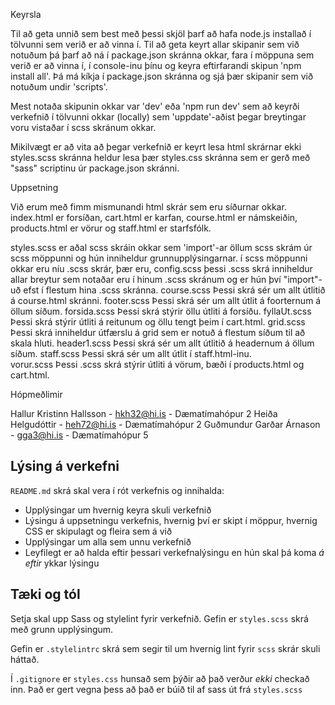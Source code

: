 Keyrsla

Til að geta unnið sem best með þessi skjöl þarf að hafa node.js installað í tölvunni sem verið er að vinna í.
Til að geta keyrt allar skipanir sem við notuðum þá þarf að ná í package.json skránna okkar, fara í möppuna sem verið er að vinna í, í console-inu þínu og keyra eftirfarandi skipun 'npm install all'.
Þá má kíkja í package.json skránna og sjá þær skipanir sem við notuðum undir 'scripts'.

Mest  notaða skipunin okkar var 'dev' eða 'npm run dev' sem að keyrði verkefnið í tölvunni okkar (locally) sem 'uppdate'-aðist þegar breytingar voru vistaðar í scss skránum okkar.

Mikilvægt er að vita að þegar verkefnið er keyrt lesa html skrárnar ekki styles.scss skránna heldur lesa þær styles.css skránna sem er gerð með "sass" scriptinu úr package.json skránni.


Uppsetning 

Við erum með fimm mismunandi html skrár sem eru síðurnar okkar. 
index.html er forsíðan, cart.html er karfan, course.html er námskeiðin, products.html er vörur og staff.html er starfsfólk.

styles.scss er aðal scss skráin okkar sem 'import'-ar öllum scss skrám úr scss möppunni og hún inniheldur grunnupplýsingarnar.
í scss möppunni okkar eru níu .scss skrár, þær eru,
    config.scss
        þessi .scss skrá inniheldur allar breytur sem notaðar eru í hinum .scss skránum og er hún því "import"-uð efst í flestum hina .scss skránna.
    course.scss
        Þessi skrá sér um allt útlitið á course.html skránni.
    footer.scss
        Þessi skrá sér um allt útlit á foorternum á öllum síðum.
    forsida.scss
        Þessi skrá stýrir öllu útliti á forsíðu.
    fyllaUt.scss
        Þessi skrá stýrir útliti á reitunum og öllu tengt þeim í cart.html.
    grid.scss
        Þessi skrá inniheldur útfærslu á grid sem er notuð á flestum síðum til að skala hluti.
    header1.scss
        Þessi skrá sér um allt útlitið á headernum á öllum síðum. 
    staff.scss
        Þessi skrá sér um allt útlit í staff.html-inu.   
    vorur.scss
        Þessi .scss skrá stýrir útliti á vörum, bæði í products.html og cart.html.


Hópmeðlimir

Hallur Kristinn Hallsson - hkh32@hi.is - Dæmatímahópur 2
Heiða Helgudóttir - heh72@hi.is - Dæmatímahópur 2
Guðmundur Garðar Árnason - gga3@hi.is - Dæmatímahópur 5






## Lýsing á verkefni

`README.md` skrá skal vera í rót verkefnis og innihalda:

* Upplýsingar um hvernig keyra skuli verkefnið
* Lýsingu á uppsetningu verkefnis, hvernig því er skipt í möppur, hvernig CSS er skipulagt og fleira sem á við
* Upplýsingar um alla sem unnu verkefnið
* Leyfilegt er að halda eftir þessari verkefnalýsingu en hún skal þá koma _á eftir_ ykkar lýsingu

## Tæki og tól

Setja skal upp Sass og stylelint fyrir verkefnið. Gefin er `styles.scss` skrá með grunn upplýsingum.

Gefin er `.stylelintrc` skrá sem segir til um hvernig lint fyrir `scss` skrár skuli háttað.

Í `.gitignore` er `styles.css` hunsað sem þýðir að það verður _ekki_ checkað inn. Það er gert vegna þess að það er búið til af sass út frá `styles.scss`

